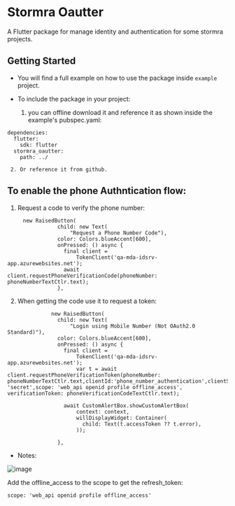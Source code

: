 # Stormra Oautter

A Flutter package for manage identity and authentication for some stormra projects.

## Getting Started

- You will find a full example on how to use the package inside `example` project.

- To include the package in your project:

     1. you can offline download it and reference it as shown inside the example's pubspec.yaml:

```
dependencies:
  flutter:
    sdk: flutter
  stormra_oautter:
    path: ../

```

     2. Or reference it from github.


## To enable the phone Authntication flow:

1. Request a code to verify the phone number:

```
     new RaisedButton(
                child: new Text(
                    "Request a Phone Number Code"),
                color: Colors.blueAccent[600],
                onPressed: () async {
                  final client =
                      TokenClient('qa-mda-idsrv-app.azurewebsites.net');
                  await client.requestPhoneVerificationCode(phoneNumber: phoneNumberTextCtlr.text);
                },
```

2. When getting the code use it to request a token:

```
              new RaisedButton(
                child: new Text(
                    "Login using Mobile Number (Not OAuth2.0 Standard)"),
                color: Colors.blueAccent[600],
                onPressed: () async {
                  final client =
                      TokenClient('qa-mda-idsrv-app.azurewebsites.net');
                      var t = await client.requestPhoneVerificationToken(phoneNumber: phoneNumberTextCtlr.text,clientId:'phone_number_authentication',clientSecret: 'secret',scope: 'web_api openid profile offline_access', verificationToken: phoneVerificationCodeTextCtlr.text);
                
                  await CustomAlertBox.showCustomAlertBox(
                      context: context,
                      willDisplayWidget: Container(
                        child: Text(t.accessToken ?? t.error),
                      ));
                      
                },
```

- Notes:

![image](https://user-images.githubusercontent.com/16062302/77227437-111c9980-6b89-11ea-81db-71a06b313322.png)

Add the offline_access to the scope to get the refresh_token:

```
scope: 'web_api openid profile offline_access'
```




